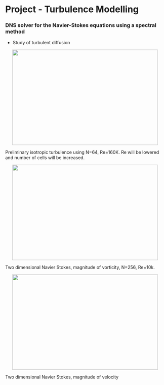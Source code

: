 # Project - Turbulence Modelling #
### DNS solver for the Navier-Stokes equations using a spectral method ###

* Study of turbulent diffusion


<p align="center">
  <img width="460" height="300" src="https://github.com/danielhalvorsen/Project_Turbulence_Modelling/blob/master/animation64_160k.gif">
</p>
Preliminary isotropic turbulence using N=64, Re=160K. Re will be lowered and number of cells will be increased.


<p align="center">
  <img width="460" height="300" src="https://github.com/danielhalvorsen/Project_Turbulence_Modelling/blob/master/VorticityAnimation.gif">
</p>
Two dimensional Navier Stokes, magnitude of vorticity, N=256, Re=10k.

<p align="center">
  <img width="460" height="300" src="https://github.com/danielhalvorsen/Project_Turbulence_Modelling/blob/master/animationVelocity.gif">
</p>
Two dimensional Navier Stokes, magnitude of velocity

